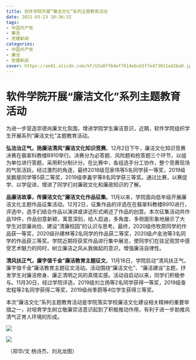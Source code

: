 ```yaml
---
title: 软件学院开展“廉洁文化”系列主题教育活动
date: 2021-03-23 10:36:32
tags:
- 中国共产党 
- 廉洁
- 党建新闻
categories:
- 中国共产党 
- 廉洁
- 党建新闻
cover: https://ae01.alicdn.com/kf/U3a8ff64ef7614ebcb5f7e473011ad26aO.jpg
---
```


# 软件学院开展“廉洁文化”系列主题教育活动

为进一步营造崇德尚廉文化氛围，增进学院学生廉洁意识，近期，软件学院组织学生开展系列“廉洁文化”主题教育活动。

**弘法治正气，扬廉洁清风”廉洁文化知识竞赛**。12月2日下午，廉洁文化知识竞赛决赛在翡翠科教楼B910举行。决赛分为必答题、风险题和抢答题三个环节，以组为单位进行答题，采用积分制计分。在比赛中，各组选手分工协作，整个竞赛现场的气氛活跃。经过激烈的角逐，最终2018级范家伟等5名同学获一等奖，2019级吴鹏斐同学等5获二等奖，2019级李鑫宇等8名同学获三等奖。通过比赛，以赛促学、以学促进，增进了同学们对廉政文化和廉政知识的了解。

**品廉洁故事，传廉洁文化”廉洁文化作品征集**。11月以来，学院面向低年级开展廉洁文化主题作品征集活动。12月2日，征集作品的评选在在翡翠科教楼B910进行，评选中，选手们结合作品以演讲或讲述形式阐述了作品的创意。本次征集活动共作品19件，作品创意新颖，寓意深刻，给人启迪，多角度、多侧面形象地展示了大学生对崇廉尚俭、建设“清廉校园”的认识与思考。最终，2020级佟牧原同学的作品获一等奖，2020级孙建林等2名同学的作品获二等奖，2020级卢金池等3名同学的作品获三等奖。学院近期将获奖作品进行集中展览，使同学们在驻足观赏中感受艺术魅力的同时，树立廉洁之风从我做起的意识，增强廉洁自律性。

**清风扶正气，廉字值千金”廉洁教育主题征文**。11月18日，学院启动“清风扶正气，廉字值千金”廉洁教育主题征文活动。活动围绕“廉洁文化”、“廉洁建设”主题，抒发学生对廉洁修身、廉正清明之风的真情实感。活动自启动以来，同学们积极参与。11月30日，经过学院评选，2019级刘立扬等2名同学获得一等奖，2019级查宏程等2名同学获得二等奖，2019级尚季蔚等4位学生获得三等奖。

本次“廉洁文化”系列主题教育活动是学院落实学校廉洁文化建设相关精神的重要举措之一，对培育学生树立敬廉崇洁意识起到了积极推动作用，有利于进一步助推风清气正育人环境的形成。

![](作品.png)

![](竞赛.png)

​                                                                                                                    （郑华/文 杨诗杰、刘兆龙图）